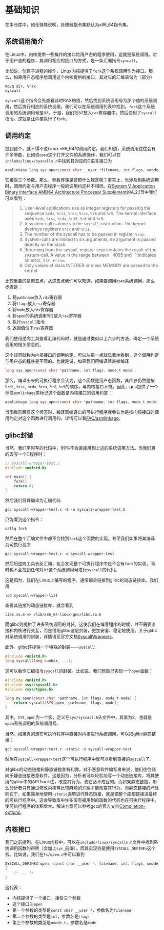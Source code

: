 # 基础知识

在本仓库中，如无特殊说明，处理器指令集默认为x86_64指令集。

## 系统调用简介

在Linux中，内核提供一些操作的接口给用户态的程序使用，这就是系统调用。对于用户态的程序，其调用相应的接口的方式，是一条汇编指令`syscall`。

比如说，创建子进程的操作，Linux内核提供了`fork`这个系统调用作为接口。那么，如果用户态程序想调用这个内核提供的接口，其对应的汇编语句为（部分）

```x86asm
movq $57, %rax
syscall
```

`syscall`这个指令会先查看此时RAX的值，然后找到系统调用号为那个值的系统调用，然后执行相应的系统调用。我们可以在系统调用列表中找到，`fork`这个系统调用的系统调用号是57。于是，我们把57放入`rax`寄存器中，然后使用了`syscall`指令。这就是让内核执行了`fork`。

## 调用约定

提到这个，就不得不说Linux x86_64的调用约定。我们知道，系统调用往往会有许多参数，比如说`open`这个打开文件的系统操作，我们可以在`include/linux/syscalls.h`中找到其对应的C语言接口为

```c
asmlinkage long sys_open(const char __user *filename, int flags, umode_t mode);
```

它接受三个参数。那么，参数传递是按照什么规定呢？事实上，当涉及到系统调用时，调用约定与用户态程序一般的调用约定并不相同。在[System V Application Binary Interface AMD64 Architecture Processor Supplement](https://gitlab.com/x86-psABIs/x86-64-ABI)的A.2.1节中我们可以看到：

> 1. User-level applications use as integer registers for passing the sequence `%rdi`, `%rsi`, `%rdx`, `%rcx`, `%r8` and `%r9`. The kernel interface uses `%rdi`, `%rsi`, `%rdx`, `%r10`, `%r8` and `%r9`.
> 2. A system-call is done via the `syscall` instruction. The kernel destroys registers `%rcx` and `%r11`.
> 3. The number of the syscall has to be passed in register `%rax`.
> 4. System-calls are limited to six arguments, no argument is passed directly on the stack.
> 5. Returning from the syscall, register `%rax` contains the result of the system-call. A value in the range between -4095 and -1 indicates an error, it is `-errno`.
> 6. Only values of class INTEGER or class MEMORY are passed to the kernel.

比较重要的是前五点。从这五点我们可以知道，如果要调用`open`系统调用，那么步骤是：

1. 将`pathname`放入`rdi`寄存器
2. 将`flags`放入`rsi`寄存器
3. 将`mode`放入`rdx`寄存器
4. 将`open`的系统调用号2放入`rax`寄存器
5. 执行`syscall`指令
6. 返回值位于`rax`寄存器

我们使用逆向工具查看汇编代码时，就是通过类似以上六步的方法，确定一个系统调用的相关信息的。

这个规范就称为内核接口的调用约定，可以从第一点就显著地看到，这个调用约定与用户态的程序是不同的。也就是说，如果我们用编译器直接编译

```c
long sys_open(const char *pathname, int flags, mode_t mode);
```

那么，编译出来的可执行程序会认为，这个函数是用户态函数，其传参仍然是按 `%rdi`, `%rsi`, `%rdx`, `%rcx`, `%r8`, `%r9`的顺序，与内核接口不符。因此，gcc提供了一个标签`asmlinkage`来标记这个函数是内核接口的调用约定：

```c
asmlinkage long sys_open(const char *pathname, int flags, mode_t mode);
```

当函数前面有这个标签时，编译器编译出的可执行程序就会认为是按内核接口的调用约定对这个函数进行调用的。详情可以看[FAQ/asmlinkage](https://kernelnewbies.org/FAQ/asmlinkage)。

## glibc封装

当然，我们平时写的代码中，99%不会直接用到上述的系统调用方法。当我们真的去写一个C程序时：

```c
// syscall-wrapper-test.c
#include <unistd.h>

int main() {
    fork();
    return 0;
}
```

然后我们将其编译为汇编代码

```shell
gcc syscall-wrapper-test.c -S -o syscall-wrapper-test.S
```

只能看到这个指令：

```x86asm
callq fork
```

然后在整个汇编文件中都不会找到`fork`这个函数的实现。甚至我们如果将其编译为可执行程序

```shell
gcc syscall-wrapper-test.c -o syscall-wrapper-test
```

然后用逆向工具去反汇编，也会发现整个可执行程序中也不会有`fork`的实现，同时也不会找到任何对57这个系统调用号进行`syscall`的代码。

这是因为，我们在Linux上编写的程序，通常都会链接到glibc的动态链接库。我们用

```shell
ldd syscall-wrapper-list
```

查看其链接的动态链接库，就会看到

```plaintext
libc.so.6 => /lib/x86_64-linux-gnu/libc.so.6
```

而glibc则提供了许多系统调用的封装。这使我们在编写程序的时候，并不需要直接和内核进行交互，而是借用glibc这层封装，更加安全、稳定地使用。关于glibc对系统调用的封装，详情请见官方文档[SyscallWrappers](https://sourceware.org/glibc/wiki/SyscallWrappers)。

此外，glibc还提供一个特殊的封装——`syscall`:

```c
#include <unistd.h>
long syscall(long number, ...);
```

这可以看作汇编指令`syscall`的封装。比如说，我们想自己实现一个`open`函数：

```c
#include <unistd.h>
#include <sys/syscall.h>
#include <sys/types.h>

long my_open(const char *pathname, int flags, mode_t mode) {
    return syscall(SYS_open, pathname, flags, mode);
}
```

其中，`SYS_open`为一个宏，定义在`sys/syscall.h`头文件中，其值为2，也就是`open`系统调用的系统调用号。

当然，如果真的想在可执行程序中直接对内核进行系统调用，可以把glibc静态链接：

```shell
gcc syscall-wrapper-test.c -static -o syscall-wrapper-test
```

然后在`syscall-wrapper-test`这个可执行程序中就可以看到直接的`syscall`了。

对glibc的动态链接和静态链接各有利弊。对于恶意软件编写者来说，他们往往倾向于静态链接恶意软件。这是因为，分析者可以轻松地写一个动态链接库，将其使用的glibc中的API hook住，改变其行为，使它达不成目的。而如果静态链接，那么分析者只有通过修改内核等比较麻烦的方案才能改变其行为。而静态链接的坏处则在于，如果简单地使用`-static`选项进行静态链接，就是把整个库都链接进最终的可执行程序中。这会导致库中许多没有被用到的函数的代码也在可执行程序中，使可执行程序的体积增大。解决方案可以参考gcc的官方文档[Compilation-options](https://gcc.gnu.org/onlinedocs/gnat_ugn/Compilation-options.html)。

## 内核接口

我们之前提到，在Linux内核中，可以在`include/linux/syscalls.h`文件中找到系统调用函数的声明（会加上`sys_`前缀）。而其实现则是使用`SYSCALL_DEFINEn`这个宏。比如说，我们在`fs/open.c`中可以看到

```c
SYSCALL_DEFINE3(open, const char __user *, filename, int, flags, umode_t, mode)
{
	/* ... */
}
```

这代表：

* 内核提供了一个接口，接受三个参数
* 这个接口叫`open`
* 第一个参数的类型是`const char __user *`，参数名为`filename`
* 第二个参数的类型是`int`，参数名是`flags`
* 第三个参数的类型是`umode_t`，参数名是`mode`
